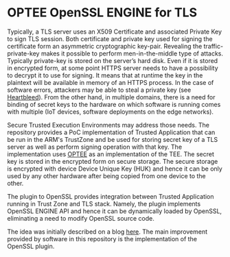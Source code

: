 # OPTEE OpenSSL ENGINE for TLS

Typically, a TLS server uses an X509 Certificate and associated Private Key to sign TLS session. Both certificate and private key used for signing the certificate form an asymmetric cryptographic key-pair. Revealing the traffic-private-key makes it possible to perform men-in-the-middle type of attacks. Typically private-key is stored on the server’s hard disk. Even if it is stored in encrypted form, at some point HTTPS server needs to have a possibility to decrypt it to use for signing. It means that at runtime the key in the plaintext will be available in memory of an HTTPS process. In the case of software errors, attackers may be able to steal a private key (see [Heartbleed](https://heartbleed.com/)). From the other hand, in multiple domains, there is a need for binding of secret keys to the hardware on which software is running comes with multiple (IoT devices, software deployments on the edge networks).

Secure Trusted Execution Environments may address those needs. The repository provides a PoC implementation of Trusted Application that can be run in the ARM's TrustZone and be used for storing secret key of a TLS server as well as perform signing operation with that key. The implementation uses [OPTEE](https://www.op-tee.org/) as an implementation of the TEE. The secret key is stored in the encrypted form on secure storage. The secure storage is encrypted with device Device Unique Key (HUK) and hence it can be only used by any other hardware after being copied from one device to the other.

The plugin to OpenSSL provides integration between Trusted Application running in Trust Zone and TLS stack. Namely, the plugin implements OpenSSL ENGINE API and hence it can be dynamically loaded by OpenSSL, eliminating a need to modify OpenSSL source code.

The idea was initially described on a blog [here](https://www.amongbytes.com/post/201904-tee-sign-delegator/). The main improvement provided by software in this repository is the implementation of the OpenSSL plugin.
